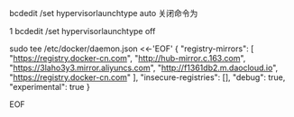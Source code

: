 bcdedit /set hypervisorlaunchtype auto
关闭命令为

1
bcdedit /set hypervisorlaunchtype off


sudo tee /etc/docker/daemon.json <<-'EOF'
{
  "registry-mirrors": [
    "https://registry.docker-cn.com",
    "http://hub-mirror.c.163.com",
    "https://3laho3y3.mirror.aliyuncs.com",
    "http://f1361db2.m.daocloud.io",
    "https://registry.docker-cn.com"
  ],
  "insecure-registries": [],
  "debug": true,
  "experimental": true
}

EOF